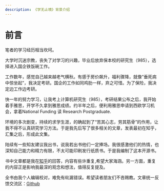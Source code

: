 ```yaml
---
description: 《学无止境》背景介绍
---
```


# 前言

笔者的学习经历相当坎坷。

大学时沉迷宗教，丧失了对学习的兴趣，毕业后放弃保本校的研究生（985），选择进入国企铁饭碗工作。

工作数年，感觉自己越来越老气横秋。有感于房价飙升，福利骤降，就像“垂死病中惊坐起”，我决定考研。国企的工作如同鸡肋一样，弃之可惜。为了保险，我决定边工作边考研。

快一年的努力学习，让我考上计算机研究生（985），考研结果公布之后，我开始着手雅思，开学不久拿到雅思成绩。约半年之后，便利用雅思申请到西欧学习机会，拿着National Funding 读 Research Postgraduate.

环境的多次剧变，持续的求学生涯，的确起到了“苦其心志，劳其筋骨”的作用，让我不得不认真研究学习方法。于是我先后写了很多相关的文章，发表最初在知乎，汇集之后，形成此文集。

陆续有一些知友建议我出书，说我若出书他们一定捧场。我很感激他们的热情，也深知自己能力和精力有限，不太可能印刷发行纸质书。于是我编制了这本开源书。

书中文章都是我在[知乎](https://www.zhihu.com/people/pfdlw/activities)的回答，内容有些许重复,希望大家海涵。另一方面，重复的内容正是影响我最深的观念和想法，值得反复提及。

全书由我个人编辑校对，难免有纰漏错误。希望读者朋友们不吝赐教。文章统一反馈交流区：[Github](https://github.com/Albert-W/live-and-learn)

